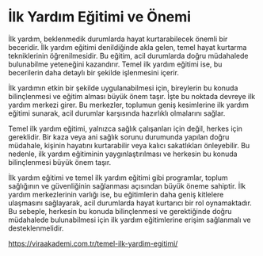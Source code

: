# İlk Yardım Eğitimi ve Önemi

İlk yardım, beklenmedik durumlarda hayat kurtarabilecek önemli bir beceridir. İlk yardım eğitimi denildiğinde akla gelen, temel hayat kurtarma tekniklerinin öğrenilmesidir. Bu eğitim, acil durumlarda doğru müdahalede bulunabilme yeteneğini kazandırır. Temel ilk yardım eğitimi ise, bu becerilerin daha detaylı bir şekilde işlenmesini içerir.

İlk yardımın etkin bir şekilde uygulanabilmesi için, bireylerin bu konuda bilinçlenmesi ve eğitim alması büyük önem taşır. İşte bu noktada devreye ilk yardım merkezi girer. Bu merkezler, toplumun geniş kesimlerine ilk yardım eğitimi sunarak, acil durumlar karşısında hazırlıklı olmalarını sağlar.

Temel ilk yardım eğitimi, yalnızca sağlık çalışanları için değil, herkes için gereklidir. Bir kaza veya ani sağlık sorunu durumunda yapılan doğru müdahale, kişinin hayatını kurtarabilir veya kalıcı sakatlıkları önleyebilir. Bu nedenle, ilk yardım eğitiminin yaygınlaştırılması ve herkesin bu konuda bilinçlenmesi büyük önem taşır.

İlk yardım eğitimi ve temel ilk yardım eğitimi gibi programlar, toplum sağlığının ve güvenliğinin sağlanması açısından büyük öneme sahiptir. İlk yardım merkezlerinin varlığı ise, bu eğitimlerin daha geniş kitlelere ulaşmasını sağlayarak, acil durumlarda hayat kurtarıcı bir rol oynamaktadır. Bu sebeple, herkesin bu konuda bilinçlenmesi ve gerektiğinde doğru müdahalede bulunabilmesi için ilk yardım eğitimlerine erişim sağlanmalı ve desteklenmelidir.


https://viraakademi.com.tr/temel-ilk-yardim-egitimi/

